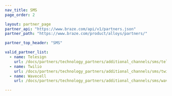 ```yaml
---
nav_title: SMS
page_order: 2

layout: partner_page
partner_api: "https://www.braze.com/api/v1/partners.json"
partner_path: "https://www.braze.com/product/alloys/partners/"

partner_top_header: "SMS"

valid_partner_list:
  - name: Telesign
    url: /docs/partners/technology_partners/additional_channels/sms/telesign/
  - name: Twilio
    url: /docs/partners/technology_partners/additional_channels/sms/twilio/
  - name: Wavecell
    url: /docs/partners/technology_partners/additional_channels/sms/wavecell/

---
```

